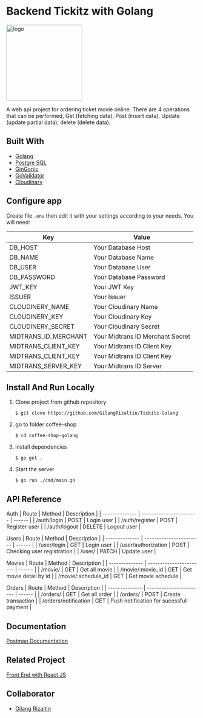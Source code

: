 # Backend Tickitz with Golang

<img src="https://res.cloudinary.com/doncmmfaa/image/upload/v1705476761/samples/Tickitz_1_qjg2bh.png" width="200px" alt="logo"></img>

A web api project for ordering ticket movie online. There are 4 operations that can be performed, Get (fetching data), Post (insert data), Update (update partial data), delete (delete data).

## Built With

- [Golang](https://go.dev/)
- [Postgre SQL](https://www.postgresql.org/)
- [GinGonic](https://gin-gonic.com/)
- [GoValidator](https://github.com/asaskevich/govalidator)
- [Cloudinary](https://github.com/cloudinary/cloudinary-go)

## Configure app

Create file `.env` then edit it with your settings
according to your needs. You will need:

| Key                  | Value                            |
| -------------------- | -------------------------------- |
| DB_HOST              | Your Database Host               |
| DB_NAME              | Your Database Name               |
| DB_USER              | Your Database User               |
| DB_PASSWORD          | Your Database Password           |
| JWT_KEY              | Your JWT Key                     |
| ISSUER               | Your Issuer                      |
| CLOUDINERY_NAME      | Your Cloudinary Name             |
| CLOUDINERY_KEY       | Your Cloudinary Key              |
| CLOUDINERY_SECRET    | Your Cloudinary Secret           |
| MIDTRANS_ID_MERCHANT | Your Midtrans ID Merchant Secret |
| MIDTRANS_CLIENT_KEY  | Your Midtrans ID Client Key      |
| MIDTRANS_CLIENT_KEY  | Your Midtrans ID Client Key      |
| MIDTRANS_SERVER_KEY  | Your Midtrans ID Server          |

## Install And Run Locally

1.  Clone project from github repository

        $ git clone https://github.com/GilangRizaltin/Tickitz-Golang

2.  go to folder coffee-shop

        $ cd coffee-shop-golang

3.  install dependencies

        $ go get .

4.  Start the server

        $ go run ./cmd/main.go

## API Reference

Auth
| Route | Method | Description |
| -------------- | ----------------------- | ------ |
| /auth/login | POST | Login user |
| /auth/register | POST | Register user |
| /auth/logout | DELETE | Logout user |

Users
| Route | Method | Description |
| -------------- | ----------------------- | ------ |
| /user/login | GET | Login user |
| /user/authorization | POST | Checking user registration |
| /user/ | PATCH | Update user |

Movies
| Route | Method | Description |
| -------------- | ----------------------- | ------ |
| /movie/ | GET | Get all movie |
| /movie/:movie_id | GET | Get movie detail by id |
| /movie/:schedule_id | GET | Get movie schedule |

Orders
| Route | Method | Description |
| -------------- | ----------------------- | ------ |
| /orders/ | GET | Get all order |
| /orders/ | POST | Create transaction |
| /orders/notification | GET | Push notification for sucessfull payment |

## Documentation

[Postman Documentation](https://documenter.getpostman.com/view/28541505/2s9YyqhMwh)

## Related Project

[Front End with React JS](https://github.com/ridwanbahtiar15/Tickitz-Frontend)

## Collaborator

- [Gilang Rizaltin](https://github.com/GilangRizaltin)
